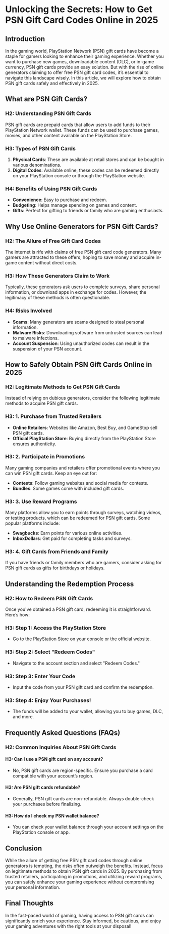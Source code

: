 # Unlocking the Secrets: How to Get PSN Gift Card Codes Online in 2025

## Introduction

In the gaming world, PlayStation Network (PSN) gift cards have become a staple for gamers looking to enhance their gaming experience. Whether you want to purchase new games, downloadable content (DLC), or in-game currency, PSN gift cards provide an easy solution. But with the rise of online generators claiming to offer free PSN gift card codes, it’s essential to navigate this landscape wisely. In this article, we will explore how to obtain PSN gift cards safely and effectively in 2025.

## What are PSN Gift Cards?

### H2: Understanding PSN Gift Cards

PSN gift cards are prepaid cards that allow users to add funds to their PlayStation Network wallet. These funds can be used to purchase games, movies, and other content available on the PlayStation Store. 

### H3: Types of PSN Gift Cards

1. **Physical Cards**: These are available at retail stores and can be bought in various denominations.
2. **Digital Codes**: Available online, these codes can be redeemed directly on your PlayStation console or through the PlayStation website.

### H4: Benefits of Using PSN Gift Cards

- **Convenience**: Easy to purchase and redeem.
- **Budgeting**: Helps manage spending on games and content.
- **Gifts**: Perfect for gifting to friends or family who are gaming enthusiasts.

## Why Use Online Generators for PSN Gift Cards?

### H2: The Allure of Free Gift Card Codes

The internet is rife with claims of free PSN gift card code generators. Many gamers are attracted to these offers, hoping to save money and acquire in-game content without direct costs.

### H3: How These Generators Claim to Work

Typically, these generators ask users to complete surveys, share personal information, or download apps in exchange for codes. However, the legitimacy of these methods is often questionable.

### H4: Risks Involved

- **Scams**: Many generators are scams designed to steal personal information.
- **Malware Risks**: Downloading software from untrusted sources can lead to malware infections.
- **Account Suspension**: Using unauthorized codes can result in the suspension of your PSN account.

## How to Safely Obtain PSN Gift Cards Online in 2025

### H2: Legitimate Methods to Get PSN Gift Cards

Instead of relying on dubious generators, consider the following legitimate methods to acquire PSN gift cards.

### H3: 1. Purchase from Trusted Retailers

- **Online Retailers**: Websites like Amazon, Best Buy, and GameStop sell PSN gift cards. 
- **Official PlayStation Store**: Buying directly from the PlayStation Store ensures authenticity.

### H3: 2. Participate in Promotions

Many gaming companies and retailers offer promotional events where you can win PSN gift cards. Keep an eye out for:

- **Contests**: Follow gaming websites and social media for contests.
- **Bundles**: Some games come with included gift cards.

### H3: 3. Use Reward Programs

Many platforms allow you to earn points through surveys, watching videos, or testing products, which can be redeemed for PSN gift cards. Some popular platforms include:

- **Swagbucks**: Earn points for various online activities.
- **InboxDollars**: Get paid for completing tasks and surveys.

### H3: 4. Gift Cards from Friends and Family

If you have friends or family members who are gamers, consider asking for PSN gift cards as gifts for birthdays or holidays.

## Understanding the Redemption Process

### H2: How to Redeem PSN Gift Cards

Once you've obtained a PSN gift card, redeeming it is straightforward. Here’s how:

### H3: Step 1: Access the PlayStation Store

- Go to the PlayStation Store on your console or the official website.

### H3: Step 2: Select "Redeem Codes"

- Navigate to the account section and select "Redeem Codes."

### H3: Step 3: Enter Your Code

- Input the code from your PSN gift card and confirm the redemption.

### H3: Step 4: Enjoy Your Purchases!

- The funds will be added to your wallet, allowing you to buy games, DLC, and more.

## Frequently Asked Questions (FAQs)

### H2: Common Inquiries About PSN Gift Cards

#### H3: Can I use a PSN gift card on any account?

- No, PSN gift cards are region-specific. Ensure you purchase a card compatible with your account’s region.

#### H3: Are PSN gift cards refundable?

- Generally, PSN gift cards are non-refundable. Always double-check your purchases before finalizing.

#### H3: How do I check my PSN wallet balance?

- You can check your wallet balance through your account settings on the PlayStation console or app.

## Conclusion

While the allure of getting free PSN gift card codes through online generators is tempting, the risks often outweigh the benefits. Instead, focus on legitimate methods to obtain PSN gift cards in 2025. By purchasing from trusted retailers, participating in promotions, and utilizing reward programs, you can safely enhance your gaming experience without compromising your personal information.

## Final Thoughts

In the fast-paced world of gaming, having access to PSN gift cards can significantly enrich your experience. Stay informed, be cautious, and enjoy your gaming adventures with the right tools at your disposal!
